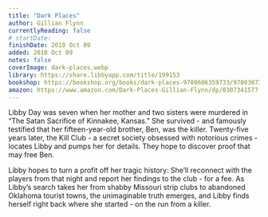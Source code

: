 ```yaml
---
title: "Dark Places"
author: Gillian Flynn
currentlyReading: false
# startDate:
finishDate: 2018 Oct 09
added: 2018 Oct 09
notes: false
coverImage: dark-places.webp
library: https://share.libbyapp.com/title/199153
bookshop: https://bookshop.org/books/dark-places-9780606359733/9780307341570
amazon: https://www.amazon.com/Dark-Places-Gillian-Flynn/dp/0307341577
---
```


Libby Day was seven when her mother and two sisters were murdered in “The Satan Sacrifice of Kinnakee, Kansas.” She survived - and famously testified that her fifteen-year-old brother, Ben, was the killer. Twenty-five years later, the Kill Club - a secret society obsessed with notorious crimes - locates Libby and pumps her for details. They hope to discover proof that may free Ben.

Libby hopes to turn a profit off her tragic history: She’ll reconnect with the players from that night and report her findings to the club - for a fee. As Libby’s search takes her from shabby Missouri strip clubs to abandoned Oklahoma tourist towns, the unimaginable truth emerges, and Libby finds herself right back where she started - on the run from a killer.  
